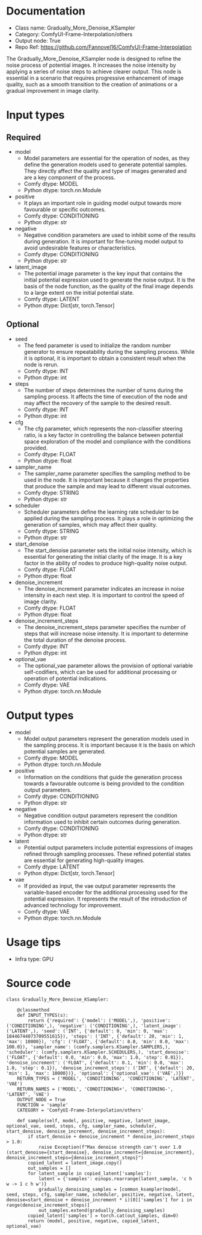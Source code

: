 # Documentation
- Class name: Gradually_More_Denoise_KSampler
- Category: ComfyUI-Frame-Interpolation/others
- Output node: True
- Repo Ref: https://github.com/Fannovel16/ComfyUI-Frame-Interpolation

The Gradually_More_Denoise_KSampler node is designed to refine the noise process of potential images. It increases the noise intensity by applying a series of noise steps to achieve clearer output. This node is essential in a scenario that requires progressive enhancement of image quality, such as a smooth transition to the creation of animations or a gradual improvement in image clarity.

# Input types
## Required
- model
    - Model parameters are essential for the operation of nodes, as they define the generation models used to generate potential samples. They directly affect the quality and type of images generated and are a key component of the process.
    - Comfy dtype: MODEL
    - Python dtype: torch.nn.Module
- positive
    - It plays an important role in guiding model output towards more favourable or specific outcomes.
    - Comfy dtype: CONDITIONING
    - Python dtype: str
- negative
    - Negative condition parameters are used to inhibit some of the results during generation. It is important for fine-tuning model output to avoid undesirable features or characteristics.
    - Comfy dtype: CONDITIONING
    - Python dtype: str
- latent_image
    - The potential image parameter is the key input that contains the initial potential expression used to generate the noise output. It is the basis of the node function, as the quality of the final image depends to a large extent on the initial potential state.
    - Comfy dtype: LATENT
    - Python dtype: Dict[str, torch.Tensor]
## Optional
- seed
    - The feed parameter is used to initialize the random number generator to ensure repeatability during the sampling process. While it is optional, it is important to obtain a consistent result when the node is rerun.
    - Comfy dtype: INT
    - Python dtype: int
- steps
    - The number of steps determines the number of turns during the sampling process. It affects the time of execution of the node and may affect the recovery of the sample to the desired result.
    - Comfy dtype: INT
    - Python dtype: int
- cfg
    - The cfg parameter, which represents the non-classifier steering ratio, is a key factor in controlling the balance between potential space exploration of the model and compliance with the conditions provided.
    - Comfy dtype: FLOAT
    - Python dtype: float
- sampler_name
    - The sampler_name parameter specifies the sampling method to be used in the node. It is important because it changes the properties that produce the sample and may lead to different visual outcomes.
    - Comfy dtype: STRING
    - Python dtype: str
- scheduler
    - Scheduler parameters define the learning rate scheduler to be applied during the sampling process. It plays a role in optimizing the generation of samples, which may affect their quality.
    - Comfy dtype: STRING
    - Python dtype: str
- start_denoise
    - The start_denoise parameter sets the initial noise intensity, which is essential for generating the initial clarity of the image. It is a key factor in the ability of nodes to produce high-quality noise output.
    - Comfy dtype: FLOAT
    - Python dtype: float
- denoise_increment
    - The denoise_increment parameter indicates an increase in noise intensity in each next step. It is important to control the speed of image clarity.
    - Comfy dtype: FLOAT
    - Python dtype: float
- denoise_increment_steps
    - The denoise_increment_steps parameter specifies the number of steps that will increase noise intensity. It is important to determine the total duration of the denoise process.
    - Comfy dtype: INT
    - Python dtype: int
- optional_vae
    - The optional_vae parameter allows the provision of optional variable self-codifiers, which can be used for additional processing or operation of potential indications.
    - Comfy dtype: VAE
    - Python dtype: torch.nn.Module

# Output types
- model
    - Model output parameters represent the generation models used in the sampling process. It is important because it is the basis on which potential samples are generated.
    - Comfy dtype: MODEL
    - Python dtype: torch.nn.Module
- positive
    - Information on the conditions that guide the generation process towards a favourable outcome is being provided to the condition output parameters.
    - Comfy dtype: CONDITIONING
    - Python dtype: str
- negative
    - Negative condition output parameters represent the condition information used to inhibit certain outcomes during generation.
    - Comfy dtype: CONDITIONING
    - Python dtype: str
- latent
    - Potential output parameters include potential expressions of images refined through sampling processes. These refined potential states are essential for generating high-quality images.
    - Comfy dtype: LATENT
    - Python dtype: Dict[str, torch.Tensor]
- vae
    - If provided as input, the vae output parameter represents the variable-based encoder for the additional processing used for the potential expression. It represents the result of the introduction of advanced technology for improvement.
    - Comfy dtype: VAE
    - Python dtype: torch.nn.Module

# Usage tips
- Infra type: GPU

# Source code
```
class Gradually_More_Denoise_KSampler:

    @classmethod
    def INPUT_TYPES(s):
        return {'required': {'model': ('MODEL',), 'positive': ('CONDITIONING',), 'negative': ('CONDITIONING',), 'latent_image': ('LATENT',), 'seed': ('INT', {'default': 0, 'min': 0, 'max': 18446744073709551615}), 'steps': ('INT', {'default': 20, 'min': 1, 'max': 10000}), 'cfg': ('FLOAT', {'default': 8.0, 'min': 0.0, 'max': 100.0}), 'sampler_name': (comfy.samplers.KSampler.SAMPLERS,), 'scheduler': (comfy.samplers.KSampler.SCHEDULERS,), 'start_denoise': ('FLOAT', {'default': 0.0, 'min': 0.0, 'max': 1.0, 'step': 0.01}), 'denoise_increment': ('FLOAT', {'default': 0.1, 'min': 0.0, 'max': 1.0, 'step': 0.1}), 'denoise_increment_steps': ('INT', {'default': 20, 'min': 1, 'max': 10000})}, 'optional': {'optional_vae': ('VAE',)}}
    RETURN_TYPES = ('MODEL', 'CONDITIONING', 'CONDITIONING', 'LATENT', 'VAE')
    RETURN_NAMES = ('MODEL', 'CONDITIONING+', 'CONDITIONING-', 'LATENT', 'VAE')
    OUTPUT_NODE = True
    FUNCTION = 'sample'
    CATEGORY = 'ComfyUI-Frame-Interpolation/others'

    def sample(self, model, positive, negative, latent_image, optional_vae, seed, steps, cfg, sampler_name, scheduler, start_denoise, denoise_increment, denoise_increment_steps):
        if start_denoise + denoise_increment * denoise_increment_steps > 1.0:
            raise Exception(f"Max denoise strength can't over 1.0 (start_denoise={start_denoise}, denoise_increment={denoise_increment}, denoise_increment_steps={denoise_increment_steps}")
        copied_latent = latent_image.copy()
        out_samples = []
        for latent_sample in copied_latent['samples']:
            latent = {'samples': einops.rearrange(latent_sample, 'c h w -> 1 c h w')}
            gradually_denoising_samples = [common_ksampler(model, seed, steps, cfg, sampler_name, scheduler, positive, negative, latent, denoise=start_denoise + denoise_increment * i)[0]['samples'] for i in range(denoise_increment_steps)]
            out_samples.extend(gradually_denoising_samples)
        copied_latent['samples'] = torch.cat(out_samples, dim=0)
        return (model, positive, negative, copied_latent, optional_vae)
```